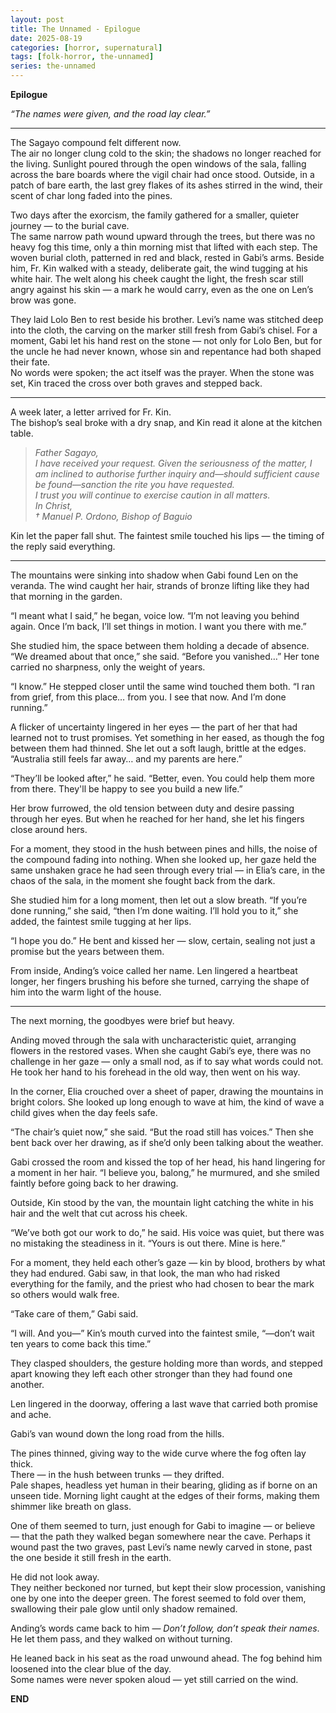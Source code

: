 ```yaml
---
layout: post
title: The Unnamed - Epilogue
date: 2025-08-19
categories: [horror, supernatural]
tags: [folk-horror, the-unnamed]
series: the-unnamed
---
```


**Epilogue**

_“The names were given, and the road lay clear.”_

---

The Sagayo compound felt different now.  
The air no longer clung cold to the skin; the shadows no longer reached for the living. Sunlight poured through the open windows of the sala, falling across the bare boards where the vigil chair had once stood. Outside, in a patch of bare earth, the last grey flakes of its ashes stirred in the wind, their scent of char long faded into the pines.

Two days after the exorcism, the family gathered for a smaller, quieter journey — to the burial cave.  
The same narrow path wound upward through the trees, but there was no heavy fog this time, only a thin morning mist that lifted with each step. The woven burial cloth, patterned in red and black, rested in Gabi’s arms. Beside him, Fr. Kin walked with a steady, deliberate gait, the wind tugging at his white hair. The welt along his cheek caught the light, the fresh scar still angry against his skin — a mark he would carry, even as the one on Len’s brow was gone.

They laid Lolo Ben to rest beside his brother. Levi’s name was stitched deep into the cloth, the carving on the marker still fresh from Gabi’s chisel. For a moment, Gabi let his hand rest on the stone — not only for Lolo Ben, but for the uncle he had never known, whose sin and repentance had both shaped their fate.  
No words were spoken; the act itself was the prayer. When the stone was set, Kin traced the cross over both graves and stepped back.

---

A week later, a letter arrived for Fr. Kin.  
The bishop’s seal broke with a dry snap, and Kin read it alone at the kitchen table.

> _Father Sagayo,_  
> _I have received your request. Given the seriousness of the matter, I am inclined to authorise further inquiry and—should sufficient cause be found—sanction the rite you have requested._  
> _I trust you will continue to exercise caution in all matters._  
> _In Christ,_  
> _† Manuel P. Ordono, Bishop of Baguio_

Kin let the paper fall shut. The faintest smile touched his lips — the timing of the reply said everything.

---

The mountains were sinking into shadow when Gabi found Len on the veranda. The wind caught her hair, strands of bronze lifting like they had that morning in the garden.

“I meant what I said,” he began, voice low. “I’m not leaving you behind again. Once I’m back, I’ll set things in motion. I want you there with me.”

She studied him, the space between them holding a decade of absence. “We dreamed about that once,” she said. “Before you vanished…” Her tone carried no sharpness, only the weight of years.

“I know.” He stepped closer until the same wind touched them both. “I ran from grief, from this place… from you. I see that now. And I’m done running.”

A flicker of uncertainty lingered in her eyes — the part of her that had learned not to trust promises. Yet something in her eased, as though the fog between them had thinned. She let out a soft laugh, brittle at the edges. “Australia still feels far away… and my parents are here.”

“They’ll be looked after,” he said. “Better, even. You could help them more from there. They'll be happy to see you build a new life.”

Her brow furrowed, the old tension between duty and desire passing through her eyes. But when he reached for her hand, she let his fingers close around hers.

For a moment, they stood in the hush between pines and hills, the noise of the compound fading into nothing. When she looked up, her gaze held the same unshaken grace he had seen through every trial — in Elia’s care, in the chaos of the sala, in the moment she fought back from the dark.

She studied him for a long moment, then let out a slow breath. “If you’re done running,” she said, “then I’m done waiting. I’ll hold you to it,” she added, the faintest smile tugging at her lips.

“I hope you do.” He bent and kissed her — slow, certain, sealing not just a promise but the years between them.

From inside, Anding’s voice called her name. Len lingered a heartbeat longer, her fingers brushing his before she turned, carrying the shape of him into the warm light of the house.

---

The next morning, the goodbyes were brief but heavy. 

Anding moved through the sala with uncharacteristic quiet, arranging flowers in the restored vases. When she caught Gabi’s eye, there was no challenge in her gaze — only a small nod, as if to say what words could not. He took her hand to his forehead in the old way, then went on his way.

In the corner, Elia crouched over a sheet of paper, drawing the mountains in bright colors. She looked up long enough to wave at him, the kind of wave a child gives when the day feels safe.

“The chair’s quiet now,” she said. “But the road still has voices.” Then she bent back over her drawing, as if she’d only been talking about the weather.

Gabi crossed the room and kissed the top of her head, his hand lingering for a moment in her hair. “I believe you, balong,” he murmured, and she smiled faintly before going back to her drawing.

Outside, Kin stood by the van, the mountain light catching the white in his hair and the welt that cut across his cheek.

“We’ve both got our work to do,” he said. His voice was quiet, but there was no mistaking the steadiness in it. “Yours is out there. Mine is here.”

For a moment, they held each other’s gaze — kin by blood, brothers by what they had endured. Gabi saw, in that look, the man who had risked everything for the family, and the priest who had chosen to bear the mark so others would walk free.

“Take care of them,” Gabi said.

“I will. And you—” Kin’s mouth curved into the faintest smile, “—don’t wait ten years to come back this time.”

They clasped shoulders, the gesture holding more than words, and stepped apart knowing they left each other stronger than they had found one another.

Len lingered in the doorway, offering a last wave that carried both promise and ache.

Gabi’s van wound down the long road from the hills.

The pines thinned, giving way to the wide curve where the fog often lay thick.  
There — in the hush between trunks — they drifted.  
Pale shapes, headless yet human in their bearing, gliding as if borne on an unseen tide. Morning light caught at the edges of their forms, making them shimmer like breath on glass.

One of them seemed to turn, just enough for Gabi to imagine — or believe — that the path they walked began somewhere near the cave. Perhaps it wound past the two graves, past Levi’s name newly carved in stone, past the one beside it still fresh in the earth.

He did not look away.  
They neither beckoned nor turned, but kept their slow procession, vanishing one by one into the deeper green. The forest seemed to fold over them, swallowing their pale glow until only shadow remained.

Anding’s words came back to him — _Don’t follow, don’t speak their names_. He let them pass, and they walked on without turning.

He leaned back in his seat as the road unwound ahead. The fog behind him loosened into the clear blue of the day.  
Some names were never spoken aloud — yet still carried on the wind.

**END**

